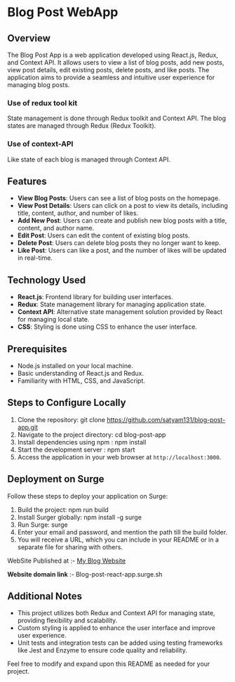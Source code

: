 # Blog Post WebApp

## Overview

The Blog Post App is a web application developed using React.js, Redux, and Context API. It allows users to view a list of blog posts, add new posts, view post details, edit existing posts, delete posts, and like posts. The application aims to provide a seamless and intuitive user experience for managing blog posts.

### Use of redux tool kit
State management is done through Redux toolkit and Context API. The blog states are managed through Redux (Redux Toolkit).

### Use of context-API
Like state of each blog is managed through Context API.


## Features

- **View Blog Posts**: Users can see a list of blog posts on the homepage.
- **View Post Details**: Users can click on a post to view its details, including title, content, author, and number of likes.
- **Add New Post**: Users can create and publish new blog posts with a title, content, and author name.
- **Edit Post**: Users can edit the content of existing blog posts.
- **Delete Post**: Users can delete blog posts they no longer want to keep.
- **Like Post**: Users can like a post, and the number of likes will be updated in real-time.

## Technology Used

- **React.js**: Frontend library for building user interfaces.
- **Redux**: State management library for managing application state.
- **Context API**: Alternative state management solution provided by React for managing local state.
- **CSS**: Styling is done using CSS to enhance the user interface.

## Prerequisites

- Node.js installed on your local machine.
- Basic understanding of React.js and Redux.
- Familiarity with HTML, CSS, and JavaScript.

## Steps to Configure Locally

1. Clone the repository: git clone https://github.com/satyam131/blog-post-app.git 
2. Navigate to the project directory: cd blog-post-app
3. Install dependencies using npm : npm install
4. Start the development server : npm start
5. Access the application in your web browser at `http://localhost:3000`.



## Deployment on Surge

Follow these steps to deploy your application on Surge:

1. Build the project: npm run build  
2. Install Surger globally: npm install -g surge
3. Run Surge: surge
4. Enter your email and password, and mention the path till the build folder.
5. You will receive a URL, which you can include in your README or in a separate file for sharing with others.


WebSite Published at :- [My Blog Website](https://blog-post-react-app.surge.sh)

**Website domain link** :- Blog-post-react-app.surge.sh


## Additional Notes

- This project utilizes both Redux and Context API for managing state, providing flexibility and scalability.
- Custom styling is applied to enhance the user interface and improve user experience.
- Unit tests and integration tests can be added using testing frameworks like Jest and Enzyme to ensure code quality and reliability.

Feel free to modify and expand upon this README as needed for your project.
